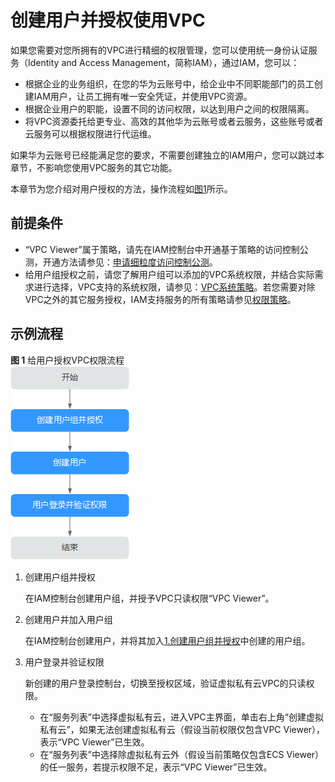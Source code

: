 # 创建用户并授权使用VPC<a name="permission_0003"></a>

如果您需要对您所拥有的VPC进行精细的权限管理，您可以使用统一身份认证服务（Identity and Access Management，简称IAM），通过IAM，您可以：

-   根据企业的业务组织，在您的华为云账号中，给企业中不同职能部门的员工创建IAM用户，让员工拥有唯一安全凭证，并使用VPC资源。
-   根据企业用户的职能，设置不同的访问权限，以达到用户之间的权限隔离。
-   将VPC资源委托给更专业、高效的其他华为云账号或者云服务，这些账号或者云服务可以根据权限进行代运维。

如果华为云账号已经能满足您的要求，不需要创建独立的IAM用户，您可以跳过本章节，不影响您使用VPC服务的其它功能。

本章节为您介绍对用户授权的方法，操作流程如[图1](#fig1447123814172)所示。

## 前提条件<a name="section6808937111712"></a>

-   “VPC Viewer”属于策略，请先在IAM控制台中开通基于策略的访问控制公测，开通方法请参见：[申请细粒度访问控制公测](https://support.huaweicloud.com/usermanual-iam/iam_01_019.html)。
-   给用户组授权之前，请您了解用户组可以添加的VPC系统权限，并结合实际需求进行选择，VPC支持的系统权限，请参见：[VPC系统策略](https://support.huaweicloud.com/productdesc-vpc/overview_permission.html)。若您需要对除VPC之外的其它服务授权，IAM支持服务的所有策略请参见[权限策略](https://support.huaweicloud.com/permissions/policy_list.html?product=vpc)。

## 示例流程<a name="section197617372174"></a>

**图 1**  给用户授权VPC权限流程<a name="fig1447123814172"></a>  
![](figures/给用户授权VPC权限流程.png "给用户授权VPC权限流程")

1.  <a name="li8447183891715"></a>创建用户组并授权

    在IAM控制台创建用户组，并授予VPC只读权限“VPC Viewer”。

2.  创建用户并加入用户组

    在IAM控制台创建用户，并将其加入[1.创建用户组并授权](#li8447183891715)中创建的用户组。

3.  用户登录并验证权限

    新创建的用户登录控制台，切换至授权区域，验证虚拟私有云VPC的只读权限。

    -   在“服务列表”中选择虚拟私有云，进入VPC主界面，单击右上角“创建虚拟私有云”，如果无法创建虚拟私有云（假设当前权限仅包含VPC Viewer），表示“VPC Viewer”已生效。
    -   在“服务列表”中选择除虚拟私有云外（假设当前策略仅包含ECS Viewer）的任一服务，若提示权限不足，表示“VPC Viewer”已生效。


